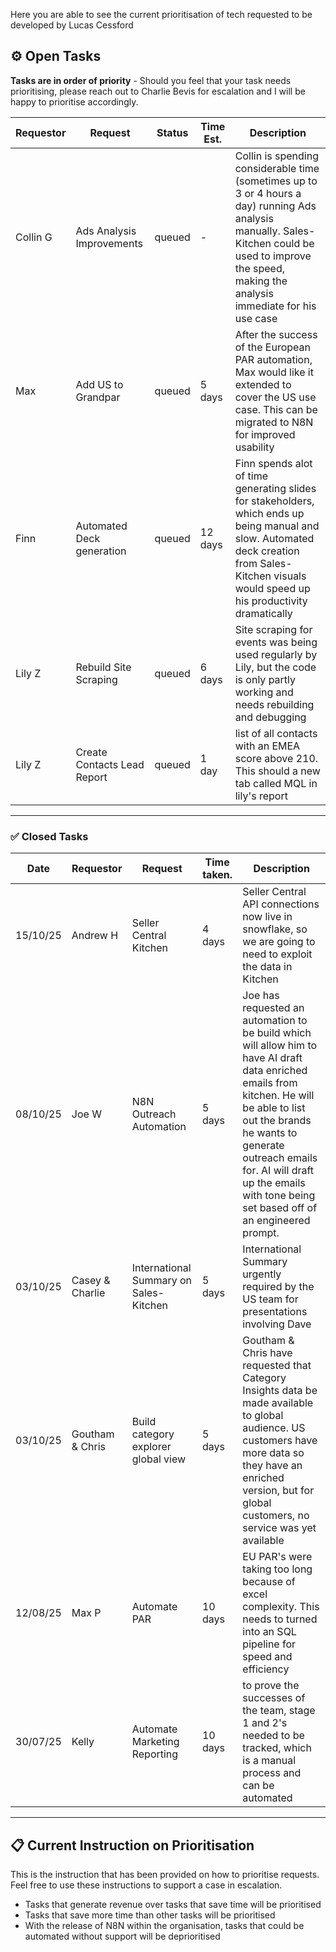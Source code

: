 Here you are able to see the current prioritisation of tech requested to be developed by Lucas Cessford

## ⚙️ Open Tasks 

**Tasks are in order of priority** - Should you feel that your task needs prioritising, please reach out to Charlie Bevis for escalation and I will be happy to prioritise accordingly.

| Requestor | Request | Status | Time Est. | Description |
| --- | ---| --- | --- | ---|
| Collin G | Ads Analysis Improvements | queued | - | Collin is spending considerable time (sometimes up to 3 or 4 hours a day) running Ads analysis manually. Sales-Kitchen could be used to improve the speed, making the analysis immediate for his use case | 
| Max | Add US to Grandpar | queued | 5 days | After the success of the European PAR automation, Max would like it extended to cover the US use case. This can be migrated to N8N for improved usability |
| Finn | Automated Deck generation | queued| 12 days | Finn spends alot of time generating slides for stakeholders, which ends up being manual and slow. Automated deck creation from Sales-Kitchen visuals would speed up his productivity dramatically |
| Lily Z | Rebuild Site Scraping | queued | 6 days | Site scraping for events was being used regularly by Lily, but the code is only partly working and needs rebuilding and debugging |
| Lily Z | Create Contacts Lead Report | queued | 1 day | list of all contacts with an EMEA score above 210. This should a new tab called MQL in lily's report |

---
### ✅ Closed Tasks

| Date | Requestor | Request | Time taken. | Description |
| --- | --- | --- | --- | --- |
| 15/10/25 | Andrew H | Seller Central Kitchen | 4 days | Seller Central API connections now live in snowflake, so we are going to need to exploit the data in Kitchen |
| 08/10/25 | Joe W | N8N Outreach Automation | 5 days | Joe has requested an automation to be build which will allow him to have AI draft data enriched emails from kitchen. He will be able to list out the brands he wants to generate outreach emails for. AI will draft up the emails with tone being set based off of an engineered prompt. |
| 03/10/25 | Casey & Charlie| International Summary on Sales-Kitchen | 5 days | International Summary urgently required by the US team for presentations involving Dave |
| 03/10/25 | Goutham & Chris | Build category explorer global view | 5 days | Goutham & Chris have requested that Category Insights data be made available to global audience. US customers have more data so they have an enriched version, but for global customers, no service was yet available |
| 12/08/25 | Max P | Automate PAR | 10 days | EU PAR's were taking too long because of excel complexity. This needs to turned into an SQL pipeline for speed and efficiency |
| 30/07/25 | Kelly | Automate Marketing Reporting | 10 days | to prove the successes of the team, stage 1 and 2's needed to be tracked, which is a manual process and can be automated |


---
## 📋 Current Instruction on Prioritisation

This is the instruction that has been provided on how to prioritise requests.
Feel free to use these instructions to support a case in escalation.

 - Tasks that generate revenue over tasks that save time will be prioritised
 - Tasks that save more time than other tasks will be prioritised
 - With the release of N8N within the organisation, tasks that could be automated without support will be deprioritised

